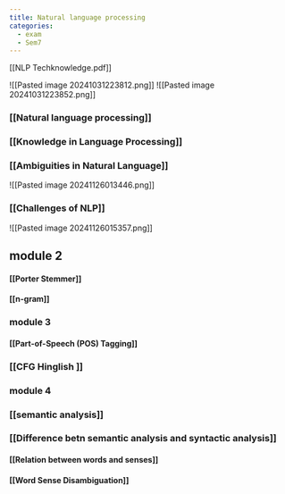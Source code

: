 ```yaml
---
title: Natural language processing
categories:
  - exam
  - Sem7
---
```

[[NLP Techknowledge.pdf]]

![[Pasted image 20241031223812.png]]
![[Pasted image 20241031223852.png]]


### [[Natural language processing]]

### [[Knowledge in Language Processing]]

### [[Ambiguities in Natural Language]]

![[Pasted image 20241126013446.png]]

### [[Challenges of NLP]]


![[Pasted image 20241126015357.png]]


## module 2

#### [[Porter Stemmer]]

#### [[n-gram]]

### module 3

#### [[Part-of-Speech (POS) Tagging]]

### [[CFG Hinglish ]]

### module 4

### [[semantic analysis]]

### [[Difference betn semantic  analysis and syntactic analysis]]

#### [[Relation between words and senses]]

#### [[Word Sense Disambiguation]]